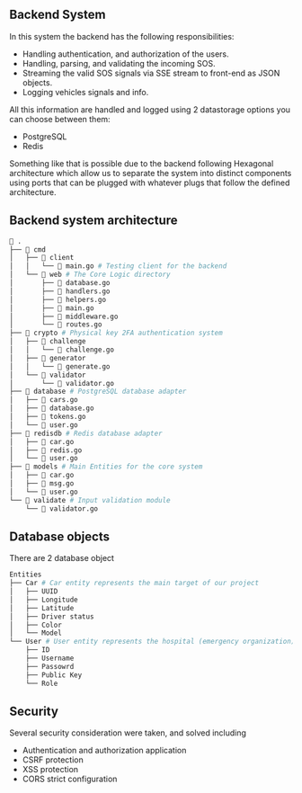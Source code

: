 ## Backend System 
In this system the backend has the following responsibilities:
- Handling authentication, and authorization of the users.
- Handling, parsing, and validating the incoming SOS.
- Streaming the valid SOS signals via SSE stream to front-end as JSON objects.
- Logging vehicles signals and info.

All this information are handled and logged using 2 datastorage options you can choose between them:
- PostgreSQL
- Redis

Something like that is possible due to the backend following Hexagonal architecture which allow us to separate the system into distinct components using ports that can be plugged with whatever plugs that follow the defined architecture.

## Backend system architecture
```bash
 .
├──  cmd
│   ├──  client
│   │   └──  main.go # Testing client for the backend
│   └──  web # The Core Logic directory
│       ├──  database.go
│       ├──  handlers.go
│       ├──  helpers.go
│       ├──  main.go
│       ├──  middleware.go
│       └──  routes.go
├──  crypto # Physical key 2FA authentication system
│   ├──  challenge
│   │   └──  challenge.go
│   ├──  generator
│   │   └──  generate.go
│   └──  validator
│       └──  validator.go
├──  database # PostgreSQL database adapter
│   ├──  cars.go
│   ├──  database.go
│   ├──  tokens.go
│   └──  user.go
├──  redisdb # Redis database adapter
│   ├──  car.go
│   ├──  redis.go
│   └──  user.go
├──  models # Main Entities for the core system
│   ├──  car.go
│   ├──  msg.go
│   └──  user.go
└──  validate # Input validation module
    └──  validator.go
```

## Database objects
There are 2 database object
```bash
Entities
├── Car # Car entity represents the main target of our project
│   ├── UUID
│   ├── Longitude
│   ├── Latitude
│   ├── Driver status
│   ├── Color
│   └── Model
└── User # User entity represents the hospital (emergency organization) employee
    ├── ID
    ├── Username
    ├── Passowrd
    ├── Public Key
    └── Role
```

## Security
Several security consideration were taken, and solved including
- Authentication and authorization application
- CSRF protection
- XSS protection
- CORS strict configuration

